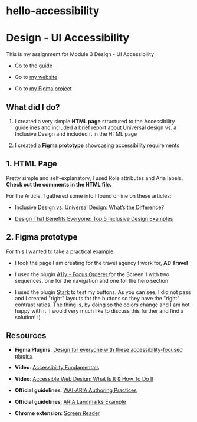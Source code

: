 # hello-accessibility

# Design - UI Accessibility

This is my assignment for Module 3 Design - UI Accessibility

- Go to [the guide](https://io.tskoli.dev/guides/61447cd178de2900086b1e9e)

- Go to [my website](https://tristan-sch.github.io/hello-accessibility/)

- Go to [my Figma project](https://www.figma.com/file/EjWSDoWUnmLArsZUi1Zql2/Design---UI-Accessibility?node-id=0%3A1)

## What did I do?

1. I created a very simple **HTML page** structured to the Accessibility guidelines and included a brief report about Universal design vs. a Inclusive Design and included it in the HTML page

2. I created a **Figma prototype** showcasing accessibility requirements

## 1. HTML Page

Pretty simple and self-explanatory, I used Role attributes and Aria labels. **Check out the comments in the HTML file.**

For the Article, I gathered some info I found online on these articles:

- [Inclusive Design vs. Universal Design: What’s the Difference?](https://careerfoundry.com/en/blog/ux-design/universal-vs-inclusive-design/)

- [Design That Benefits Everyone: Top 5 Inclusive Design Examples](https://www.eleken.co/blog-posts/design-that-benefits-everyone-top-5-inclusive-design-examples)

## 2. Figma prototype

For this I wanted to take a practical example:

- I took the page I am creating for the travel agency I work for, **AD Travel**

- I used the plugin [A11y - Focus Orderer ](https://www.figma.com/community/plugin/731310036968334777/A11y---Focus-Orderer) for the Screen 1 with two sequences, one for the navigation and one for the hero section

- I used the plugin [Stark](https://www.figma.com/community/plugin/732603254453395948/Stark) to test my buttons. As you can see, I did not pass and I created "right" layouts for the buttons so they have the "right" contrast ratios. The thing is, by doing so the colors change and I am not happy with it. I would very much like to discuss this further and find a solution! :)

## Resources

- **Figma Plugins**: [Design for everyone with these accessibility-focused plugins](https://www.figma.com/blog/design-for-everyone-with-these-accessibility-focused-plugins/)

- **Video**: [Accessibility Fundamentals](https://www.youtube.com/watch?v=z8xUCzToff8)

- **Video**: [Accessible Web Design: What Is It & How To Do It](https://www.youtube.com/watch?v=-ao_Kc_8rpE)

- **Official guidelines**: [WAI-ARIA Authoring Practices](https://www.w3.org/TR/wai-aria-practices-1.1/#toc)

- **Official guidelines**: [ARIA Landmarks Example](https://www.w3.org/TR/wai-aria-practices-1.1/examples/landmarks/form.html)

- **Chrome extension**: [Screen Reader](https://chrome.google.com/webstore/detail/screen-reader/kgejglhpjiefppelpmljglcjbhoiplfn)
